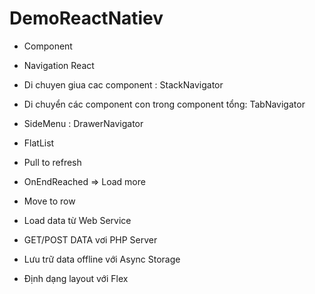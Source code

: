 # DemoReactNatiev
- Component
- Navigation React
- Di chuyen giua cac component : StackNavigator
- Di chuyển các component con trong component tổng: TabNavigator
- SideMenu : DrawerNavigator

- FlatList
- Pull to refresh
- OnEndReached => Load more
- Move to row
- Load data từ Web Service

- GET/POST DATA vơi PHP Server

- Lưu trữ data offline với Async Storage
- Định dạng layout với Flex
